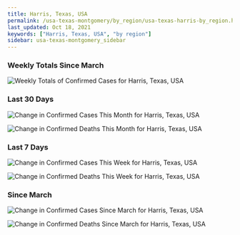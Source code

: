 ```yaml
---
title: Harris, Texas, USA
permalink: /usa-texas-montgomery/by_region/usa-texas-harris-by_region.html
last_updated: Oct 18, 2021
keywords: ["Harris, Texas, USA", "by region"]
sidebar: usa-texas-montgomery_sidebar
---
```


<h3>Weekly Totals Since March</h3>

![Weekly Totals of Confirmed Cases for Harris, Texas, USA](/covid_tracker/images/graphs/usa-texas-harris-weekly_totals_graph.png)

<h3>Last 30 Days</h3>

![Change in Confirmed Cases This Month for Harris, Texas, USA](/covid_tracker/images/graphs/usa-texas-harris-delta_confirmed-30_days_graph.png)

![Change in Confirmed Deaths This Month for Harris, Texas, USA](/covid_tracker/images/graphs/usa-texas-harris-delta_deaths-30_days_graph.png)

<h3>Last 7 Days</h3>

![Change in Confirmed Cases This Week for Harris, Texas, USA](/covid_tracker/images/graphs/usa-texas-harris-delta_confirmed-7_days_graph.png)

![Change in Confirmed Deaths This Week for Harris, Texas, USA](/covid_tracker/images/graphs/usa-texas-harris-delta_deaths-7_days_graph.png)

<h3>Since March</h3>

![Change in Confirmed Cases Since March for Harris, Texas, USA](/covid_tracker/images/graphs/usa-texas-harris-delta_confirmed-since_march_graph.png)

![Change in Confirmed Deaths Since March for Harris, Texas, USA](/covid_tracker/images/graphs/usa-texas-harris-delta_deaths-since_march_graph.png)
